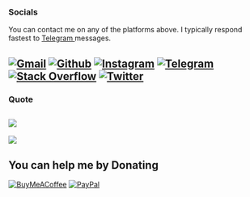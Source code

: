 ### Socials
You can contact me on any of the platforms above. I typically respond fastest to <a href="https://t.me/deepak5310"> Telegram </a> messages.

[![Gmail](https://img.shields.io/badge/Gmail-%23E23237.svg?logo=Gmail&logoColor=white)](mailto:github.p8dby@aleeas.com)
[![Github](https://img.shields.io/badge/Github-%23239120.svg?logo=Github&logoColor=white)](https://github.com/deepak5310)
[![Instagram](https://img.shields.io/badge/Instagram-%23E4405F.svg?logo=Instagram&logoColor=white)](https://instagram.com/mr.deep.z)
[![Telegram](https://img.shields.io/badge/Telegram-%231DA1F2.svg?logo=Telegram&logoColor=white)](https://t.me/deepak5310)
[![Stack Overflow](https://img.shields.io/badge/-Stackoverflow-FE7A16?logo=stack-overflow&logoColor=white)](https://stackoverflow.com/users/9418441) 
[![Twitter](https://img.shields.io/badge/Twitter-%231DA1F2.svg?logo=Twitter&logoColor=white)](https://twitter.com/mrdkjangid)
---

### Quote
![](https://quotes-github-readme.vercel.app/api?type=horizontal&theme=tokyonight)
---

![](https://komarev.com/ghpvc/?username=Deepak5310)

## You can help me by Donating
[![BuyMeACoffee](https://img.shields.io/badge/Buy%20Me%20a%20Coffee-ffdd00?style=for-the-badge&logo=buy-me-a-coffee&logoColor=black)](https://buymeacoffee.com/Deepak5310)
[![PayPal](https://img.shields.io/badge/PayPal-00457C?style=for-the-badge&logo=paypal&logoColor=white)](https://paypal.me/mrdeepzz) 
